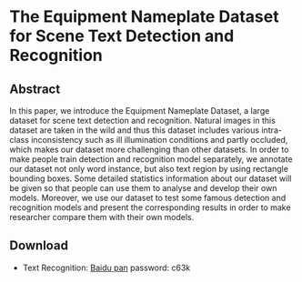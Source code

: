 # The Equipment Nameplate Dataset for Scene Text Detection and Recognition
## Abstract
In this paper, we introduce the Equipment Nameplate Dataset, a large dataset for scene text detection and recognition. 
Natural images in this dataset are taken in the wild and thus this dataset includes various intra-class inconsistency such as ill illumination conditions and partly occluded, which makes our dataset more challenging than other datasets. 
In order to make people train detection and recognition model separately, we annotate our dataset not only word instance, but also text region by using rectangle bounding boxes. 
Some detailed statistics information about our dataset will be given so that people can use them to analyse and develop their own models. 
Moreover, we use our dataset to test some famous detection and recognition models and present the corresponding results in order to make researcher compare them with their own models.
## Download
- Text Recognition: [Baidu pan](https://pan.baidu.com/s/1v0kpHclNZjS7Pq6Anz7jUA) password: c63k
